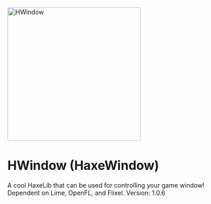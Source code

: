 <img width="300" height="300" alt="HWindow" src="https://github.com/user-attachments/assets/5adbc38c-8add-4ff6-8944-03632f999b1d" />

# HWindow (HaxeWindow)


A cool HaxeLib that can be used for controlling your game window! Dependent on Lime, OpenFL, and Flixel.
Version: 1.0.6
